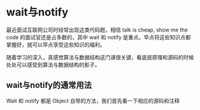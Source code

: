# wait与notify

最近面试互联网公司时经常出现这类代码题，相信 talk is cheap, show me the code 的面试官还是占多数的，其中 wait 和 notify 是重点。早点将这些知识点都掌握好，就可以早点享受这些知识的福利。

随着学习的深入，真感觉算法与数据结构这门课很关键，看底层原理和源码的时候处处可以感受到算法与数据结构的影子。

## wait与notify的通常用法

Wait 和 notify 都是 Object 自带的方法，我们首先看一下相应的源码和注释

